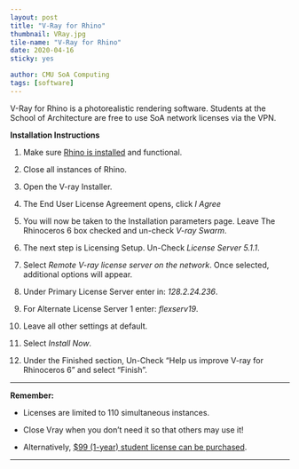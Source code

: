 ```yaml
---
layout: post
title: "V-Ray for Rhino"
thumbnail: VRay.jpg
tile-name: "V-Ray for Rhino"
date: 2020-04-16
sticky: yes

author: CMU SoA Computing
tags: [software]
---
```


V-Ray for Rhino is a photorealistic rendering software. Students at the School of Architecture are free to use SoA network licenses via the VPN. 

**Installation Instructions**

1. Make sure [Rhino is installed](https://drive.google.com/drive/folders/1wCTRnF4LN5J2-UyHIXnTLYNrmbe7Sohl?usp=sharing) and functional.

2. Close all instances of Rhino.
 
3. Open the V-ray Installer.

4. The End User License Agreement opens, click *I Agree*
 
5. You will now be taken to the Installation parameters page. Leave The Rhinoceros 6 box checked and un-check *V-ray Swarm*.
 
6. The next step is Licensing Setup. Un-Check *License Server 5.1.1*.

7. Select *Remote V-ray license server on the network*. Once selected, additional options will appear.

8. Under Primary License Server enter in: *128.2.24.236*.

9. For Alternate License Server 1 enter: *flexserv19*.

10. Leave all other settings at default.

11. Select *Install Now*.
 
12. Under the Finished section, Un-Check “Help us improve V-ray for Rhinoceros 6” and select “Finish”.


---


**Remember:**

- Licenses are limited to 110 simultaneous instances.

- Close Vray when you don’t need it so that others may use it!

- Alternatively, [$99 (1-year) student license can be purchased](https://store.chaosgroup.com/product/edu-vray-rhino-student).


---
